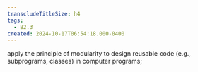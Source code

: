 ```yaml
---
transcludeTitleSize: h4
tags:
  - B2.3
created: 2024-10-17T06:54:18.000-0400
---
```

apply the principle of modularity to design reusable code (e.g., subprograms, classes) in computer programs;